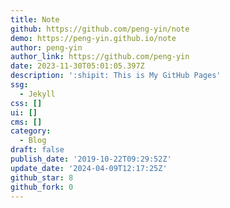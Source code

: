 ```yaml
---
title: Note
github: https://github.com/peng-yin/note
demo: https://peng-yin.github.io/note
author: peng-yin
author_link: https://github.com/peng-yin
date: 2023-11-30T05:01:05.397Z
description: ':shipit: This is My GitHub Pages'
ssg:
  - Jekyll
css: []
ui: []
cms: []
category:
  - Blog
draft: false
publish_date: '2019-10-22T09:29:52Z'
update_date: '2024-04-09T12:17:25Z'
github_star: 8
github_fork: 0
---
```

